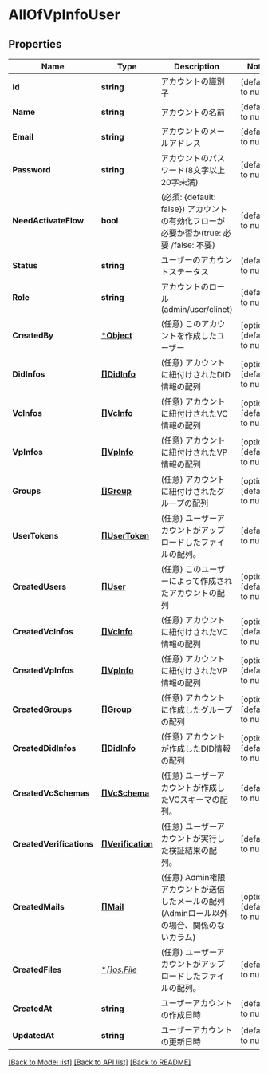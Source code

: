 # AllOfVpInfoUser

## Properties
Name | Type | Description | Notes
------------ | ------------- | ------------- | -------------
**Id** | **string** | アカウントの識別子 | [default to null]
**Name** | **string** | アカウントの名前 | [default to null]
**Email** | **string** | アカウントのメールアドレス | [default to null]
**Password** | **string** | アカウントのパスワード(8文字以上20字未満) | [default to null]
**NeedActivateFlow** | **bool** | (必須: {default: false}) アカウントの有効化フローが必要か否か(true: 必要 /false: 不要) | [default to null]
**Status** | **string** | ユーザーのアカウントステータス | [default to null]
**Role** | **string** | アカウントのロール(admin/user/clinet) | [default to null]
**CreatedBy** | [***Object**](.md) | (任意) このアカウントを作成したユーザー | [optional] [default to null]
**DidInfos** | [**[]DidInfo**](DidInfo.md) | (任意) アカウントに紐付けされたDID情報の配列 | [optional] [default to null]
**VcInfos** | [**[]VcInfo**](VcInfo.md) | (任意) アカウントに紐付けされたVC情報の配列 | [optional] [default to null]
**VpInfos** | [**[]VpInfo**](VpInfo.md) | (任意) アカウントに紐付けされたVP情報の配列 | [optional] [default to null]
**Groups** | [**[]Group**](Group.md) | (任意) アカウントに紐付けされたグループの配列 | [optional] [default to null]
**UserTokens** | [**[]UserToken**](UserToken.md) | (任意) ユーザーアカウントがアップロードしたファイルの配列。 | [default to null]
**CreatedUsers** | [**[]User**](User.md) | (任意) このユーザーによって作成されたアカウントの配列 | [optional] [default to null]
**CreatedVcInfos** | [**[]VcInfo**](VcInfo.md) | (任意) アカウントに紐付けされたVC情報の配列 | [optional] [default to null]
**CreatedVpInfos** | [**[]VpInfo**](VpInfo.md) | (任意) アカウントに紐付けされたVP情報の配列 | [optional] [default to null]
**CreatedGroups** | [**[]Group**](Group.md) | (任意) アカウントに作成したグループの配列 | [optional] [default to null]
**CreatedDidInfos** | [**[]DidInfo**](DidInfo.md) | (任意) アカウントが作成したDID情報の配列 | [optional] [default to null]
**CreatedVcSchemas** | [**[]VcSchema**](VcSchema.md) | (任意) ユーザーアカウントが作成したVCスキーマの配列。 | [default to null]
**CreatedVerifications** | [**[]Verification**](Verification.md) | (任意) ユーザーアカウントが実行した検証結果の配列。 | [default to null]
**CreatedMails** | [**[]Mail**](Mail.md) | (任意) Admin権限アカウントが送信したメールの配列(Adminロール以外の場合、関係のないカラム) | [optional] [default to null]
**CreatedFiles** | [**[]*os.File**](*os.File.md) | (任意) ユーザーアカウントがアップロードしたファイルの配列。 | [default to null]
**CreatedAt** | **string** | ユーザーアカウントの作成日時 | [default to null]
**UpdatedAt** | **string** | ユーザーアカウントの更新日時 | [default to null]

[[Back to Model list]](../README.md#documentation-for-models) [[Back to API list]](../README.md#documentation-for-api-endpoints) [[Back to README]](../README.md)

